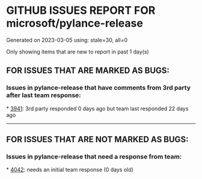 
# GITHUB ISSUES REPORT FOR microsoft/pylance-release


Generated on 2023-03-05 using: stale=30, all=0


Only showing items that are new to report in past 1 day(s)


## FOR ISSUES THAT ARE MARKED AS BUGS:


### Issues in pylance-release that have comments from 3rd party after last team response:


\* [3941](https://github.com/microsoft/pylance-release/issues/3941 "UndefinedVariable in interactive window"): 3rd party responded 0 days ago but team last responded 22 days ago

---

## FOR ISSUES THAT ARE NOT MARKED AS BUGS:


### Issues in pylance-release that need a response from team:


\* [4042](https://github.com/microsoft/pylance-release/issues/4042 "Class docstring instead of __init__ docstring if @overload is used"): needs an initial team response (0 days old)

